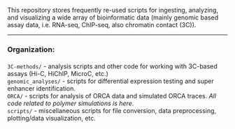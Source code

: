 This repository stores frequently re-used scripts for ingesting, analyzing, and visualizing a wide array of bioinformatic data (mainly genomic based assay data, i.e. RNA-seq, ChIP-seq, also chromatin contact (3C)). 
***
### **Organization**: 
#### 
`3C-methods/` - analysis scripts and other code for working with 3C-based assays (Hi-C, HiChIP, MicroC, etc.) \
`genomic_analyses/` - scripts for differential expression testing and super enhancer identification. \
`ORCA/` - scripts for analysis of ORCA data and simulated ORCA traces. *All code related to polymer simulations is here*.\
`scripts/` - miscellaneous scripts for file conversion, data preprocessing, plotting/data visualization, etc.

